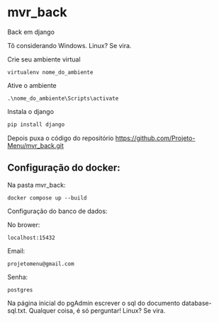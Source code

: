 # mvr_back
Back em django

Tô considerando Windows. Linux? Se vira.

Crie seu ambiente virtual

```
virtualenv nome_do_ambiente
```

Ative o ambiente

```
.\nome_do_ambiente\Scripts\activate
```

Instala o django

```python
pip install django
```

Depois puxa o código do repositório https://github.com/Projeto-Menu/mvr_back.git

## Configuração do docker:

Na pasta mvr_back:


```
docker compose up --build
```
Configuração do banco de dados:

No brower:
```
localhost:15432
```
Email:
```
projetomenu@gmail.com
```
Senha:
```
postgres
```

Na página inicial do pgAdmin escrever o sql do documento database-sql.txt.
Qualquer coisa, é só perguntar! Linux? Se vira.